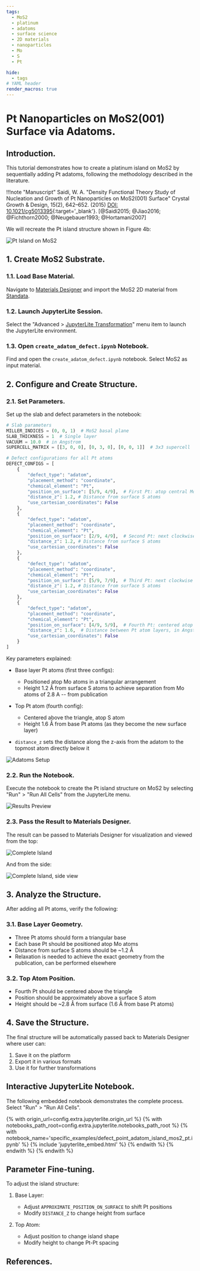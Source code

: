 ```yaml
---
tags:
  - MoS2
  - platinum
  - adatoms
  - surface science
  - 2D materials
  - nanoparticles
  - Mo
  - S
  - Pt

hide:
  - tags
# YAML header
render_macros: true
---
```


# Pt Nanoparticles on MoS2(001) Surface via Adatoms.

## Introduction.

This tutorial demonstrates how to create a platinum island on MoS2 by sequentially adding Pt adatoms, following the methodology described in the literature.

!!!note "Manuscript"
    Saidi, W. A.
    "Density Functional Theory Study of Nucleation and Growth of Pt Nanoparticles on MoS2(001) Surface"
    Crystal Growth & Design, 15(2), 642–652. (2015)
    [DOI: 10.1021/cg5013395](https://doi.org/10.1021/cg5013395){:target='_blank'}. [@Saidi2015; @Jiao2016; @Fichthorn2000; @Neugebauer1993; @Hortamani2007]

We will recreate the Pt island structure shown in Figure 4b:

![Pt Island on MoS2](/images/tutorials/materials/defects/defect_point_adatom_island_mos2_pt/0-figure-from-manuscript.webp "Pt island formation on MoS2")

## 1. Create MoS2 Substrate.

### 1.1. Load Base Material.

Navigate to [Materials Designer](../../../materials-designer/overview.md) and import the MoS2 2D material from [Standata](../../../materials-designer/header-menu/input-output/standata-import.md).

### 1.2. Launch JupyterLite Session.

Select the "Advanced > [JupyterLite Transformation](../../../materials-designer/header-menu/advanced/jupyterlite-dialog.md)" menu item to launch the JupyterLite environment.

### 1.3. Open `create_adatom_defect.ipynb` Notebook.

Find and open the `create_adatom_defect.ipynb` notebook. Select MoS2 as input material.

## 2. Configure and Create Structure.

### 2.1. Set Parameters.

Set up the slab and defect parameters in the notebook:

```python
# Slab parameters
MILLER_INDICES = (0, 0, 1)  # MoS2 basal plane
SLAB_THICKNESS = 1  # Single layer
VACUUM = 10.0  # in Angstrom
SUPERCELL_MATRIX = [[3, 0, 0], [0, 3, 0], [0, 0, 1]]  # 3x3 supercell

# Defect configurations for all Pt atoms
DEFECT_CONFIGS = [
    {
        "defect_type": "adatom",
        "placement_method": "coordinate",
        "chemical_element": "Pt",
        "position_on_surface": [5/9, 4/9],  # First Pt: atop central Mo
        "distance_z": 1.2, # Distance from surface S atoms
        "use_cartesian_coordinates": False
    },
    {
        "defect_type": "adatom",
        "placement_method": "coordinate",
        "chemical_element": "Pt",
        "position_on_surface": [2/9, 4/9],  # Second Pt: next clockwise atop Mo
        "distance_z": 1.2, # Distance from surface S atoms
        "use_cartesian_coordinates": False
    },
    {
        "defect_type": "adatom",
        "placement_method": "coordinate",
        "chemical_element": "Pt",
        "position_on_surface": [5/9, 7/9],  # Third Pt: next clockwise atop Mo
        "distance_z": 1.2, # Distance from surface S atoms
        "use_cartesian_coordinates": False
    },
    {
        "defect_type": "adatom",
        "placement_method": "coordinate",
        "chemical_element": "Pt",
        "position_on_surface": [4/9, 5/9],  # Fourth Pt: centered atop S
        "distance_z": 1.6,  # Distance between Pt atom layers, in Angstrom
        "use_cartesian_coordinates": False
    }
]
```

Key parameters explained:

- Base layer Pt atoms (first three configs):

  * Positioned atop Mo atoms in a triangular arrangement
  * Height 1.2 Å from surface S atoms to achieve separation from Mo atoms of 2.8 A -- from publication
- Top Pt atom (fourth config):

  * Centered above the triangle, atop S atom
  * Height 1.6 Å from base Pt atoms (as they become the new surface layer)

- `distance_z` sets the distance along the z-axis from the adatom to the topmost atom directly below it

![Adatoms Setup](/images/tutorials/materials/defects/defect_point_adatom_island_mos2_pt/1-jl-setup-nb.webp "Pt adatoms setup")

### 2.2. Run the Notebook.

Execute the notebook to create the Pt island structure on MoS2 by selecting "Run" > "Run All Cells" from the JupyterLite menu.

![Results Preview](/images/tutorials/materials/defects/defect_point_adatom_island_mos2_pt/2-jl-result-preview.webp "Pt island results preview")

### 2.3. Pass the Result to Materials Designer.

The result can be passed to Materials Designer for visualization and viewed from the top:

![Complete Island](/images/tutorials/materials/defects/defect_point_adatom_island_mos2_pt/4-wave-result-top.webp "Complete Pt island structure")

And from the side:

![Complete Island, side view](/images/tutorials/materials/defects/defect_point_adatom_island_mos2_pt/5-wave-result-side.webp "Complete Pt island structure, side view")

## 3. Analyze the Structure.

After adding all Pt atoms, verify the following:

### 3.1. Base Layer Geometry.

- Three Pt atoms should form a triangular base
- Each base Pt should be positioned atop Mo atoms
- Distance from surface S atoms should be ~1.2 Å
- Relaxation is needed to achieve the exact geometry from the publication, can be performed elsewhere

### 3.2. Top Atom Position.

- Fourth Pt should be centered above the triangle
- Position should be approximately above a surface S atom
- Height should be ~2.8 Å from surface (1.6 Å from base Pt atoms)

## 4. Save the Structure.

The final structure will be automatically passed back to Materials Designer where user can:

1. Save it on the platform
2. Export it in various formats
3. Use it for further transformations

## Interactive JupyterLite Notebook.

The following embedded notebook demonstrates the complete process. Select "Run" > "Run All Cells".

{% with origin_url=config.extra.jupyterlite.origin_url %}
{% with notebooks_path_root=config.extra.jupyterlite.notebooks_path_root %}
{% with notebook_name='specific_examples/defect_point_adatom_island_mos2_pt.ipynb' %}
{% include 'jupyterlite_embed.html' %}
{% endwith %}
{% endwith %}
{% endwith %}

## Parameter Fine-tuning.

To adjust the island structure:

1. Base Layer:
   - Adjust `APPROXIMATE_POSITION_ON_SURFACE` to shift Pt positions
   - Modify `DISTANCE_Z` to change height from surface

2. Top Atom:
   - Adjust position to change island shape
   - Modify height to change Pt-Pt spacing

## References.

